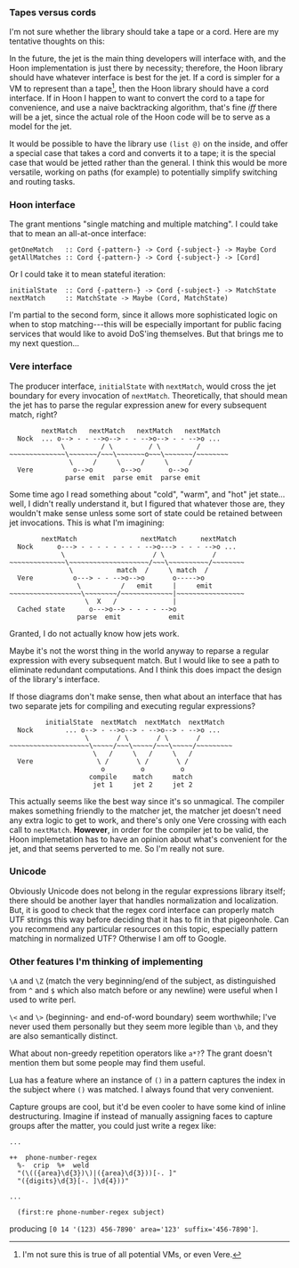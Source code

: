 ### Tapes versus cords

I'm not sure whether the library should take a tape or a cord.  Here are
my tentative thoughts on this:

In the future, the jet is the main thing developers will interface with,
and the Hoon implementation is just there by necessity; therefore, the
Hoon library should have whatever interface is best for the jet.  If a
cord is simpler for a VM to represent than a tape[^1], then the Hoon
library should have a cord interface.  If in Hoon I happen to want to
convert the cord to a tape for convenience, and use a naive backtracking
algorithm, that's fine *iff* there will be a jet, since the actual role
of the Hoon code will be to serve as a model for the jet.

[^1]: I'm not sure this is true of all potential VMs, or even Vere.

It would be possible to have the library use `(list @)` on the inside,
and offer a special case that takes a cord and converts it to a tape; it
is the special case that would be jetted rather than the general.  I
think this would be more versatile, working on paths (for example) to
potentially simplify switching and routing tasks.


### Hoon interface

The grant mentions "single matching and multiple matching".  I could
take that to mean an all-at-once interface:

  ```
  getOneMatch   :: Cord {-pattern-} -> Cord {-subject-} -> Maybe Cord
  getAllMatches :: Cord {-pattern-} -> Cord {-subject-} -> [Cord]
  ```

Or I could take it to mean stateful iteration:

  ```
  initialState  :: Cord {-pattern-} -> Cord {-subject-} -> MatchState
  nextMatch     :: MatchState -> Maybe (Cord, MatchState)
  ```

I'm partial to the second form, since it allows more sophisticated logic
on when to stop matching---this will be especially important for public
facing services that would like to avoid DoS'ing themselves.  But that
brings me to my next question...


### Vere interface

The producer interface, `initialState` with `nextMatch`, would cross the
jet boundary for every invocation of `nextMatch`.  Theoretically, that
should mean the jet has to parse the regular expression anew for every
subsequent match, right?

  ```
          nextMatch   nextMatch   nextMatch   nextMatch
    Nock  ... o--> - - -->o--> - - -->o--> - - -->o ...
               \         / \         / \         /
  ~~~~~~~~~~~~~~\~~~~~~~/~~~\~~~~~~~o~~~\~~~~~~~/~~~~~~~~
                 \     /     \     /     \     /
    Vere          o-->o       o-->o       o-->o
                parse emit  parse emit  parse emit
  ```

Some time ago I read something about "cold", "warm", and "hot" jet
state...  well, I didn't really understand it, but I figured that
whatever those are, they wouldn't make sense unless some sort of state
could be retained between jet invocations.  This is what I'm imagining:

  ```
          nextMatch                nextMatch      nextMatch
    Nock      o---> - - - - - - - - -->o---> - - - -->o ...
               \                      / \            /
  ~~~~~~~~~~~~~~\~~~~~~~~~~~~~~~~~~~~/~~~\~~~~~~~~~~/~~~~~~~~
                 \           match  /     \ match  /
    Vere          o---> - - -->o-->o       o----->o
                   \          /   emit     |     emit
  ~~~~~~~~~~~~~~~~~~\~~~~~~~~/~~~~~~~~~~~~~|~~~~~~~~~~~~~~~~~
                     \  X   /              |
    Cached state      o--->o--> - - - - -->o
                   parse  emit            emit
  ```

Granted, I do not actually know how jets work.

Maybe it's not the worst thing in the world anyway to reparse a regular
expression with every subsequent match.  But I would like to see a path
to eliminate redundant computations.  And I think this does impact the
design of the library's interface.

If those diagrams don't make sense, then what about an interface that
has two separate jets for compiling and executing regular expressions?

  ```
           initialState  nextMatch  nextMatch  nextMatch
    Nock        ... o--> - -->o--> - -->o--> - -->o ...
                     \       / \       / \       /
  ~~~~~~~~~~~~~~~~~~~~\~~~~~/~~~\~~~~~/~~~\~~~~~/~~~~~~~~~
                       \   /     \   /     \   /
    Vere                \ /       \ /       \ /
                         o         o         o
                      compile    match     match
                       jet 1     jet 2     jet 2
  ```

This actually seems like the best way since it's so unmagical.  The
compiler makes something friendly to the matcher jet, the matcher jet
doesn't need any extra logic to get to work, and there's only one Vere
crossing with each call to `nextMatch`.  **However**, in order for the
compiler jet to be valid, the Hoon implemetation has to have an opinion
about what's convenient for the jet, and that seems perverted to me. So
I'm really not sure.


### Unicode

Obviously Unicode does not belong in the regular expressions library
itself; there should be another layer that handles normalization and
localization.  But, it is good to check that the regex cord interface
can properly match UTF strings this way before deciding that it has to
fit in that pigeonhole.  Can you recommend any particular resources on
this topic, especially pattern matching in normalized UTF?  Otherwise I
am off to Google.


### Other features I'm thinking of implementing

`\A` and `\Z` (match the very beginning/end of the subject, as
distinguished from `^` and `$` which also match before or any newline)
were useful when I used to write perl.

`\<` and `\>` (beginning- and end-of-word boundary) seem worthwhile;
I've never used them personally but they seem more legible than `\b`,
and they are also semantically distinct.

What about non-greedy repetition operators like `a*?`?  The grant
doesn't mention them but some people may find them useful.

Lua has a feature where an instance of `()` in a pattern captures the
index in the subject where `()` was matched.  I always found that very
convenient.

Capture groups are cool, but it'd be even cooler to have some kind of
inline destructuring.  Imagine if instead of manually assigning faces
to capture groups after the matter, you could just write a regex like:

  ```
  ...

  ++  phone-number-regex
    %-  crip  %+  weld
    "(\(({area}\d{3})\)|({area}\d{3}))[-. ]"
    "({digits}\d{3}[-. ]\d{4}))"

  ...

    (first:re phone-number-regex subject)
  ```

producing `[0 14 '(123) 456-7890' area='123' suffix='456-7890']`.
